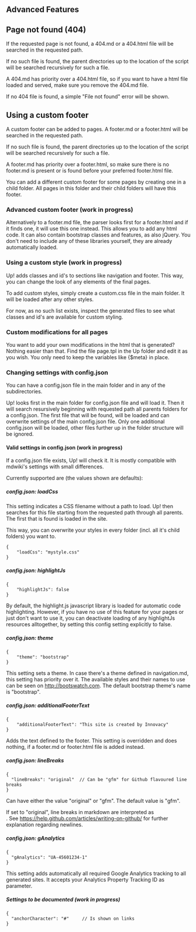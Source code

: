 
## Advanced Features


## Page not found (404)

If the requested page is not found, a 404.md or a 404.html file will be searched in the requested path.

If no such file is found, the parent directories up to the location of the script will be searched recursively for such
a file.

A 404.md has priority over a 404.html file, so if you want to have a html file loaded and served, make sure you remove
the 404.md file.

If no 404 file is found, a simple "File not found" error will be shown.


## Using a custom footer

A custom footer can be added to pages. A footer.md or a footer.html will be searched in the requested path.

If no such file is found, the parent directories up to the location of the script will be searched recursively for such
a file.

A footer.md has priority over a footer.html, so make sure there is no footer.md is present or is found before your
preferred footer.html file.

You can add a different custom footer for some pages by creating one in a child folder. All pages in this folder and
their child folders will have this footer.


### Advanced custom footer (work in progress)

Alternatively to a footer.md file, the parser looks first for a footer.html and if it finds one, it will use this one
instead. This allows you to add any html code. It can also contain bootstrap classes and features, as also jQuery.
You don't need to include any of these libraries yourself, they are already automatically loaded.

### Using a custom style (work in progress)

Up! adds classes and id's to sections like navigation and footer. This way, you can change the look of any elements
of the final pages.

To add custom styles, simply create a custom.css file in the main folder. It will be loaded after any other styles.

For now, as no such list exists, inspect the generated files to see what classes and id's are available for
custom styling.


### Custom modifications for all pages

You want to add your own modifications in the html that is generated? Nothing easier than that. Find the file
page.tpl in the Up folder and edit it as you wish. You only need to keep the variables like {$meta} in place.








### Changing settings with config.json

You can have a config.json file in the main folder and in any of the subdirectories.

Up! looks first in the main folder for config.json file and will load it. Then it will search resursively beginning
with requested path all parents folders for a config.json. The first file that will be found, will be loaded and can
overwrite settings of the main config.json file. Only one additional config.json will be loaded, other files further up
in the folder structure will be ignored.

#### Valid settings in config.json (work in progress)
If a config.json file exists, Up! will check it. It is mostly compatible with mdwiki's settings with small differences.

Currently supported are (the values shown are defaults):

##### config.json: loadCss

This setting indicates a CSS filename without a path to load. Up! then searches for this file starting from
the requested path through all parents. The first that is found is loaded in the site.

This way, you can overwrite your styles in every folder (incl. all it's child folders) you want to.

    {
        "loadCss": "mystyle.css"
    }

##### config.json: highlightJs

    {
        "highlightJs": false
    }

By default, the highlight.js javascript library is loaded for automatic code highlighting. However, if you have
no use of this feature for your pages or just don't want to use it, you can deactivate loading of any highlightJs
resources alltogether, by setting this config setting explicitly to false.

##### config.json: theme

    {
        "theme": "bootstrap"
    }

This setting sets a theme. In case there's a theme defined in navigation.md, this setting has priority over it.
The available styles and their names to use can be seen on http://bootswatch.com. The default bootstrap theme's name
is "bootstrap".

##### config.json: additionalFooterText

    {
        "additionalFooterText": "This site is created by Innovacy"
    }

Adds the text defined to the footer. This setting is overridden and does nothing, if a footer.md or footer.html file
is added instead.

##### config.json: lineBreaks

    {
      "lineBreaks": "original"  // Can be "gfm" for Github flavoured line breaks
    }

Can have either the value "original" or "gfm". The default value is "gfm".

If set to "original", line breaks in markdown are interpreted as <br />.
See https://help.github.com/articles/writing-on-github/ for further explanation regarding newlines.

##### config.json: gAnalytics

    {
      "gAnalytics": "UA-45601234-1"
    }

This setting adds automatically all required Google Analytics tracking to all generated sites.
It accepts your Analytics Property Tracking ID as parameter.

#####  Settings to be documented (work in progress)

    {
      "anchorCharacter": "#"     // Is shown on links
    }
